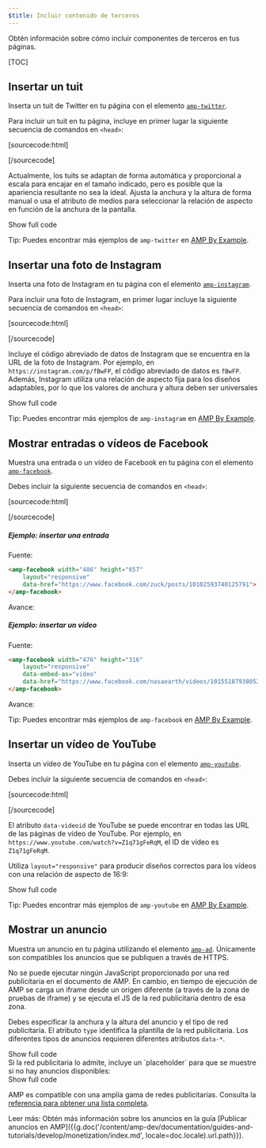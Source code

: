 ```yaml
---
$title: Incluir contenido de terceros
---
```


Obtén información sobre cómo incluir componentes de terceros en tus páginas.

[TOC]

## Insertar un tuit

Inserta un tuit de Twitter en tu página
con el elemento <a href="/es/docs/reference/components/amp-twitter.html">`amp-twitter`</a>.

Para incluir un tuit en tu página,
incluye en primer lugar la siguiente secuencia de comandos en `<head>`:

[sourcecode:html]
<script async custom-element="amp-twitter" src="https://cdn.ampproject.org/v0/amp-twitter-0.1.js"></script>
[/sourcecode]

Actualmente, los tuits se adaptan de forma automática y proporcional a escala
para encajar en el tamaño indicado, pero es posible que la apariencia resultante no sea la ideal.
Ajusta la anchura y la altura de forma manual o usa el atributo de medios para seleccionar la relación de aspecto en función de la anchura de la pantalla.

<!-- embedded twitter example -->
<div>
<amp-iframe height="174"
            layout="fixed-height"
            sandbox="allow-scripts allow-forms allow-same-origin"
            resizable
            src="https://ampproject-b5f4c.firebaseapp.com/examples/thirdparty.twitter.embed.html">
  <div overflow tabindex="0" role="button" aria-label="Show more">Show full code</div>
  <div placeholder></div>
</amp-iframe>
</div>

Tip: Puedes encontrar más ejemplos de `amp-twitter` en [AMP By Example](https://ampbyexample.com/components/amp-twitter/).

## Insertar una foto de Instagram

Inserta una foto de Instagram en tu página con el elemento [`amp-instagram`](/es/docs/reference/components/amp-instagram.html).

Para incluir una foto de Instagram, en primer lugar incluye la siguiente secuencia de comandos en `<head>`:

[sourcecode:html]
<script async custom-element="amp-instagram" src="https://cdn.ampproject.org/v0/amp-instagram-0.1.js"></script>
[/sourcecode]

Incluye el código abreviado de datos de Instagram que se encuentra en la URL de la foto de Instagram.
Por ejemplo, en `https://instagram.com/p/fBwFP`, el código abreviado de datos es `fBwFP`.
Además, Instagram utiliza una relación de aspecto fija para los diseños adaptables, por lo que los valores de anchura y altura deben ser universales

<!-- embedded Instagram example -->
<div>
<amp-iframe height="174"
            layout="fixed-height"
            sandbox="allow-scripts allow-forms allow-same-origin"
            resizable
            src="https://ampproject-b5f4c.firebaseapp.com/examples/thirdparty.instagram.embed.html">
  <div overflow tabindex="0" role="button" aria-label="Show more">Show full code</div>
  <div placeholder></div>
</amp-iframe>
</div>

Tip: Puedes encontrar más ejemplos de `amp-instagram` en [AMP By Example](https://ampbyexample.com/components/amp-instagram/).

## Mostrar entradas o vídeos de Facebook

Muestra una entrada o un vídeo de Facebook en tu página con el elemento [`amp-facebook`](/es/docs/reference/components/amp-facebook.html).

Debes incluir la siguiente secuencia de comandos en `<head>`:

[sourcecode:html]
<script async custom-element="amp-facebook" src="https://cdn.ampproject.org/v0/amp-facebook-0.1.js"></script>
[/sourcecode]

##### Ejemplo: insertar una entrada

Fuente:
```html
<amp-facebook width="486" height="657"
    layout="responsive"
    data-href="https://www.facebook.com/zuck/posts/10102593740125791">
</amp-facebook>
```
Avance:
<amp-facebook width="486" height="657"
    layout="responsive"
    data-href="https://www.facebook.com/zuck/posts/10102593740125791">
</amp-facebook>

##### Ejemplo: insertar un vídeo

Fuente:
```html
<amp-facebook width="476" height="316"
    layout="responsive"
    data-embed-as="video"
    data-href="https://www.facebook.com/nasaearth/videos/10155187938052139">
</amp-facebook>
```
Avance:
<amp-facebook width="476" height="316"
    layout="responsive"
    data-embed-as="video"
    data-href="https://www.facebook.com/nasaearth/videos/10155187938052139">
</amp-facebook>

Tip: Puedes encontrar más ejemplos de `amp-facebook` en [AMP By Example](https://ampbyexample.com/components/amp-facebook/).

## Insertar un vídeo de YouTube

Inserta un vídeo de YouTube en tu página con el elemento [`amp-youtube`](/es/docs/reference/components/amp-youtube.html).

Debes incluir la siguiente secuencia de comandos en `<head>`:

[sourcecode:html]
<script async custom-element="amp-youtube" src="https://cdn.ampproject.org/v0/amp-youtube-0.1.js"></script>
[/sourcecode]

El atributo `data-videoid` de YouTube se puede encontrar en todas las URL de las páginas de vídeo de YouTube.
Por ejemplo, en `https://www.youtube.com/watch?v=Z1q71gFeRqM`,
el ID de vídeo es `Z1q71gFeRqM`.

Utiliza `layout="responsive"` para producir diseños correctos para los vídeos con una relación de aspecto de 16:9:

<!-- embedded youtube example -->
<div>
<amp-iframe height="174"
            layout="fixed-height"
            sandbox="allow-scripts allow-forms allow-same-origin"
            resizable
            src="https://ampproject-b5f4c.firebaseapp.com/examples/responsive.youtube.embed.html">
  <div overflow tabindex="0" role="button" aria-label="Show more">Show full code</div>
  <div placeholder></div>
</amp-iframe>
</div>

Tip: Puedes encontrar más ejemplos de `amp-youtube` en [AMP By Example](https://ampbyexample.com/components/amp-youtube/).

## Mostrar un anuncio

Muestra un anuncio en tu página utilizando el elemento [`amp-ad`](/es/docs/reference/components/amp-ad.html).
Únicamente son compatibles los anuncios que se publiquen a través de HTTPS.

No se puede ejecutar ningún JavaScript proporcionado por una red publicitaria en el documento de AMP.
En cambio, en tiempo de ejecución de AMP se carga un iframe desde un
origen diferente (a través de la zona de pruebas de iframe)
y se ejecuta el JS de la red publicitaria dentro de esa zona.

Debes especificar la anchura y la altura del anuncio y el tipo de red publicitaria.
El atributo `type` identifica la plantilla de la red publicitaria.
Los diferentes tipos de anuncios requieren diferentes atributos `data-*`.

<!-- embedded ad example -->
<div>
<amp-iframe height="212"
            layout="fixed-height"
            sandbox="allow-scripts allow-forms allow-same-origin"
            resizable
            src="https://ampproject-b5f4c.firebaseapp.com/examples/thirdparty.ad-basic.embed.html">
  <div overflow tabindex="0" role="button" aria-label="Show more">Show full code</div>
  <div placeholder></div>
</amp-iframe>
</div>
Si la red publicitaria lo admite, incluye un `placeholder` para que se muestre si no hay anuncios disponibles:

<!-- embedded ad example -->
<div>
<amp-iframe height="232"
            layout="fixed-height"
            sandbox="allow-scripts allow-forms allow-same-origin"
            resizable
            src="https://ampproject-b5f4c.firebaseapp.com/examples/thirdparty.ad-placeholder.embed.html">
  <div overflow tabindex="0" role="button" aria-label="Show more">Show full code</div>
  <div placeholder></div>
</amp-iframe>
</div>

AMP es compatible con una amplia gama de redes publicitarias. Consulta la [referencia para obtener una lista completa](/es/docs/reference/components/amp-ad.html#supported-ad-networks).

Leer más: Obtén más información sobre los anuncios en la guía [Publicar anuncios en AMP]({{g.doc('/content/amp-dev/documentation/guides-and-tutorials/develop/monetization/index.md', locale=doc.locale).url.path}}).
